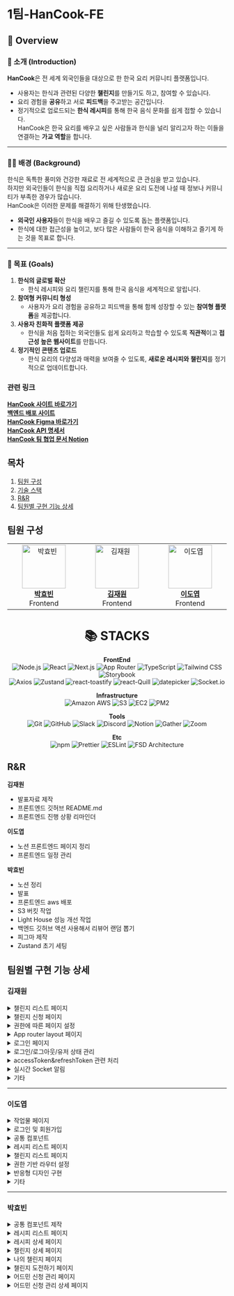 # 1팀-HanCook-FE

## 🥢 Overview

### 📖 소개 (Introduction)

**HanCook**은 전 세계 외국인들을 대상으로 한 한국 요리 커뮤니티 플랫폼입니다.

- 사용자는 한식과 관련된 다양한 **챌린지**를 만들기도 하고, 참여할 수 있습니다.
- 요리 경험을 **공유**하고 서로 **피드백**을 주고받는 공간입니다.
- 정기적으로 업로드되는 **한식 레시피**를 통해 한국 음식 문화를 쉽게 접할 수 있습니다.  
  HanCook은 한국 요리를 배우고 싶은 사람들과 한식을 널리 알리고자 하는 이들을 연결하는 **가교 역할**을 합니다.

---

### 🧑‍🍳 배경 (Background)

한식은 독특한 풍미와 건강한 재료로 전 세계적으로 큰 관심을 받고 있습니다.  
하지만 외국인들이 한식을 직접 요리하거나 새로운 요리 도전에 나설 때 정보나 커뮤니티가 부족한 경우가 많습니다.  
HanCook은 이러한 문제를 해결하기 위해 탄생했습니다.

- **외국인 사용자**들이 한식을 배우고 즐길 수 있도록 돕는 플랫폼입니다.
- 한식에 대한 접근성을 높이고, 보다 많은 사람들이 한국 음식을 이해하고 즐기게 하는 것을 목표로 합니다.

---

### 🎯 목표 (Goals)

1. **한식의 글로벌 확산**
   - 한식 레시피와 요리 챌린지를 통해 한국 음식을 세계적으로 알립니다.
2. **참여형 커뮤니티 형성**
   - 사용자가 요리 경험을 공유하고 피드백을 통해 함께 성장할 수 있는 **참여형 플랫폼**을 제공합니다.
3. **사용자 친화적 플랫폼 제공**
   - 한식을 처음 접하는 외국인들도 쉽게 요리하고 학습할 수 있도록 **직관적**이고 **접근성 높은 웹사이트**를 만듭니다.
4. **정기적인 콘텐츠 업로드**
   - 한식 요리의 다양성과 매력을 보여줄 수 있도록, **새로운 레시피와 챌린지**를 정기적으로 업데이트합니다.

### 관련 링크

<b>[HanCook 사이트 바로가기](http://13.125.45.32:3000/)</b><br>
<b>[백엔드 배포 사이트](http://ec2-43-200-2-208.ap-northeast-2.compute.amazonaws.com)</b><br>
<b>[HanCook Figma 바로가기](<https://www.figma.com/design/CdALCm6ocpye0ldqTfVAvf/%5BTEAM-1%5D-HanCook-(Copy)?m=auto&t=mysMLQtwUW72DsvI-6>)</b><br>
<b>[HanCook API 명세서](https://app.swaggerhub.com/apis-docs/CHESHIREBIZZ/HanCook/1.0.4#/)</b> <br>
<b>[HanCook 팀 협업 문서 Notion](https://funky-rhinoceros-89e.notion.site/FS-2-3-1-15533a16b2a0804ab45ac685c6b8f7d9)</b> <br>

## 목차

1. [팀원 구성](#팀원-구성)
2. [기술 스택](#기술-스택)
3. [R&R](#rr)
4. [팀원별 구현 기능 상세](#팀원별-구현-기능-상세)

## 팀원 구성

<div align=center>
<table>
  <tr>
    <td align="center" width="200">
      <a href="https://github.com/hyobiin9">
        <img src="https://avatars.githubusercontent.com/u/176696485?v=4" alt="박효빈" width="100" />
        <br />
        <b>박효빈</b>  
      </a>
      <br />
      Frontend
    </td>
    <td align="center" width="200">
      <a href="https://github.com/galaxy-78">
        <img src="https://avatars.githubusercontent.com/u/81586230?v=4" alt="김재원" width="100" />
        <br />
        <b>김재원</b>
      </a>
      <br />
      Frontend
    </td>
    <td align="center" width="200">
      <a href="https://github.com/LDY981212">
        <img src="https://avatars.githubusercontent.com/u/134135615?v=4" alt="이도엽" width="100" />
        <br />
        <b>이도엽</b>
      </a>
      <br />
      Frontend
    </td>
  </tr>
</table>
</div>

<div align=center><h1>📚 STACKS</h1></div>

<div align=center>

**FrontEnd** <br>
![Node.js](https://img.shields.io/badge/Node.js-339933?style=flat&logo=node.js&logoColor=white)
![React](https://img.shields.io/badge/React.js-61DAFB?style=flat&logo=react&logoColor=white)
![Next.js](https://img.shields.io/badge/Next.js-FFFFFF?style=flat&logo=next.js&logoColor=black)
![App Router](https://img.shields.io/badge/App%20Router-white?style=flat&logo=architect&logoColor=black)
![TypeScript](https://img.shields.io/badge/TypeScript-3178C6?style=flat&logo=TypeScript&logoColor=black)
![Tailwind CSS](https://img.shields.io/badge/Tailwind_CSS-06B6D4?style=flat&logo=TailwindCSS&logoColor=white)
![Storybook](https://img.shields.io/badge/Storybook-FF4785?style=flat&logo=Storybook&logoColor=black) <br>
![Axios](https://img.shields.io/badge/Axios-5A29E4?style=flat&logo=Axios&logoColor=white)
![Zustand](https://img.shields.io/badge/Zustand-white?style=flat&logo=architect&logoColor=black)
![react-toastify](https://img.shields.io/badge/react--toastify-white?style=flat&logo=architect&logoColor=black)
![react-Quill](https://img.shields.io/badge/react--Quill-white?style=flat&logo=architect&logoColor=black)
![datepicker](https://img.shields.io/badge/datepicker-white?style=flat&logo=architect&logoColor=black)
![Socket.io](https://img.shields.io/badge/Socket.io-010101?style=flat&logo=Socket.io&logoColor=white)

**Infrastructure** <br>
![Amazon AWS](https://img.shields.io/badge/Amazon%20AWS-232F3E?style=flat&logo=amazonaws&logoColor=white)
![S3](https://img.shields.io/badge/S3-569A31?style=flat&logo=amazon-s3&logoColor=white)
![EC2](https://img.shields.io/badge/EC2-FF9900?style=flat&logo=amazon-ec2&logoColor=white)
![PM2](https://img.shields.io/badge/PM2-2B037A?style=flat&logo=pm2&logoColor=white)

**Tools** <br>
![Git](https://img.shields.io/badge/Git-F05032?style=flat&logo=Git&logoColor=white)
![GitHub](https://img.shields.io/badge/GitHub-181717?style=flat&logo=github&logoColor=white)
![Slack](https://img.shields.io/badge/Slack-4A154B?style=flat&logo=slack&logoColor=white)
![Discord](https://img.shields.io/badge/Discord-5865F2?style=flat&logo=discord&logoColor=white)
![Notion](https://img.shields.io/badge/Notion-000000?style=flat&logo=notion&logoColor=white)
![Gather](https://img.shields.io/badge/Gather-3A2EDE?style=flat&logo=gather&logoColor=white)
![Zoom](https://img.shields.io/badge/Zoom-0B5CFF?style=flat&logo=Zoom&logoColor=white)

**Etc** <br>
![npm](https://img.shields.io/badge/npm-CB3837?style=flat&logo=npm&logoColor=black)
![Prettier](https://img.shields.io/badge/Prettier-F7B93E?style=flat&logo=Prettier&logoColor=black)
![ESLint](https://img.shields.io/badge/ESLint-4B32C3?style=flat&logo=ESLint&logoColor=white)
![FSD Architecture](https://img.shields.io/badge/FSD%20Architecture-white?style=flat&logo=architect&logoColor=black)

</div>

## R&R

**김재원**

- 발표자료 제작
- 프론트엔드 깃허브 README.md
- 프론트엔드 진행 상황 리마인더

**이도엽**

- 노션 프론트엔드 페이지 정리
- 프론트엔드 일정 관리

**박효빈**

- 노션 정리
- 발표
- 프론트엔드 aws 배포
- S3 버킷 작업
- Light House 성능 개선 작업
- 백엔드 깃허브 액션 사용해서 리뷰어 랜덤 뽑기
- 피그마 제작
- Zustand 초기 세팅

## 팀원별 구현 기능 상세

### 김재원

<details>
<summary>챌린지 리스트 페이지</summary>

- 이달의 챌린지 카드 컴포넌트
- 일반 챌린지 카드 컴포넌트
- 이달의 랭커 카드 컴포넌트
- 칩 카테고리 컴포넌트
- Cancel/Abort 토글
- Abort 모달 컴포넌트
- 필터바(sort/keyword) 및 드롭다운

</details>

<details>
<summary>챌린지 신청 페이지</summary>

- datepicker 사용한 달력 컴포넌트
- EC2 이미지 PUT 메소드 추상화

</details>

<details>
<summary>권한에 따른 페이지 설정</summary>

- 어드민/유저 권한에 따른 챌린지 리스트 페이지
- NAV UI (페이지, 프로필, 알림)

</details>

<details>
<summary>App router layout 페이지</summary>

- ClientSync Hook 적용
- 전체 기본 배경색 설정

</details>

<details>
<summary>로그인 페이지</summary>

- 로그인/회원가입 인풋 컴포넌트

</details>

<details>
<summary>로그인/로그아웃/유저 상태 관리</summary>

- Zustand + 로컬스토리지 관리

</details>

<details>
<summary>accessToken&refreshToken 관련 처리</summary>

- AccessToken 및 RefreshToken 관리

</details>

<details>
<summary>실시간 Socket 알림</summary>

- 알림 컴포넌트
- 클라이언트 코드 작성
- Server HTTPS SSL 문제 발견 → HTTP로 수정
- CORS 문제 발견 및 해결
- Nginx Socket 권한 설정

</details>

<details>
<summary>기타</summary>

- CSS 디테일 관리
- 이달의 랭커 SSR Next.js 캐싱 문제 해결
- 제작한 컴포넌트 스토리북 테스트
- 반응형 디자인 구현 (랜딩, 로그인, 챌린지 리스트, 챌린지 신청 페이지)
- iframe 임베드 유튜브 영상 페이지 구현

</details>

---

### 이도엽

<details>
<summary>작업물 페이지</summary>

- 작업물 페이지
- 회원가입 페이지
- 어드민 작업물 페이지
- 작업물 수정 페이지

</details>

<details>
<summary>로그인 및 회원가입</summary>

- Validation 처리 및 에러 구현

</details>

<details>
<summary>공통 컴포넌트</summary>

- 취소 확인 모달
- 이미지 확대 모달

</details>

<details>
<summary>레시피 리스트 페이지</summary>

- 검색, 정렬, 페이지네이션 기능 구현

</details>

<details>
<summary>챌린지 리스트 페이지</summary>

- 페이지네이션 기능 구현

</details>

<details>
<summary>권한 기반 라우터 설정</summary>

- 페이지 권한에 따른 라우터 설정

</details>

<details>
<summary>반응형 디자인 구현</summary>

- 레시피 리스트 및 상세, 챌린지 도전하기 페이지

</details>

<details>
<summary>기타</summary>

- React Quill을 사용한 HTML 파싱
- Axios Interceptor를 활용한 AccessToken 및 RefreshToken 처리
- Lighthouse 성능 개선

</details>

---

### 박효빈

<details>
<summary>공통 컴포넌트 제작</summary>

- Nav바  
- 언어 모달 컴포넌트  
- 프로필 모달 컴포넌트  
- 거절 모달 컴포넌트  
- 필터바 컴포넌트  
- Dropdown 컴포넌트  
- 페이지네이션 컴포넌트
- 반응형 제작

</details>

<details>
<summary>레시피 리스트 페이지</summary>

- 레시피 카드 컴포넌트
- 레시피 리스트 페이지 제작

</details>

<details>
<summary>레시피 상세 페이지</summary>

- 텍스트 컴포넌트
- 레시피 상세 페이지 제작

</details>

<details>
<summary>챌린지 상세 페이지</summary>

- 참여자 카드 컴포넌트  
- 참여자 현황 컴포넌트  
- 옵션 박스  
- 챌린지 상세 페이지 제작
- 반응형 제작

</details>

<details>
<summary>나의 챌린지 페이지</summary>

- 헤더 컴포넌트  
- 챌린지 카드 컴포넌트  
- 신청한 목록 컴포넌트  
- 상세 보기 헤더  
- 상세 보기 바디  
- 상세 보기 삭제 기능  
- 페이지 제작
- 반응형 제작

</details>

<details>
<summary>챌린지 도전하기 페이지</summary>

- 헤더 및 바디 제작  
- Ref 컴포넌트 제작  
- 임시저장 토스트 제작  
- 페이지 제작
- 반응형 제작

</details>

<details>
<summary>어드민 신청 관리 페이지</summary>

- 헤더 및 바디 제작  
- UI 제작
- 반응형 제작

</details>

<details>
<summary>어드민 신청 관리 상세 페이지</summary>

- 헤더 및 바디 제작  
- Status 변경 API 연결  
- Abort Reason API 연결
- 반응형 제작

</details>
